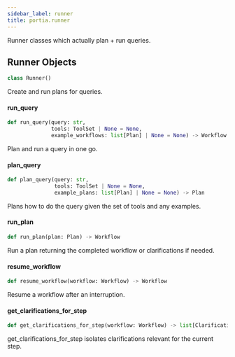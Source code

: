 ```yaml
---
sidebar_label: runner
title: portia.runner
---
```


Runner classes which actually plan + run queries.

## Runner Objects

```python
class Runner()
```

Create and run plans for queries.

#### run\_query

```python
def run_query(query: str,
              tools: ToolSet | None = None,
              example_workflows: list[Plan] | None = None) -> Workflow
```

Plan and run a query in one go.

#### plan\_query

```python
def plan_query(query: str,
               tools: ToolSet | None = None,
               example_plans: list[Plan] | None = None) -> Plan
```

Plans how to do the query given the set of tools and any examples.

#### run\_plan

```python
def run_plan(plan: Plan) -> Workflow
```

Run a plan returning the completed workflow or clarifications if needed.

#### resume\_workflow

```python
def resume_workflow(workflow: Workflow) -> Workflow
```

Resume a workflow after an interruption.

#### get\_clarifications\_for\_step

```python
def get_clarifications_for_step(workflow: Workflow) -> list[Clarification]
```

get_clarifications_for_step isolates clarifications relevant for the current step.

